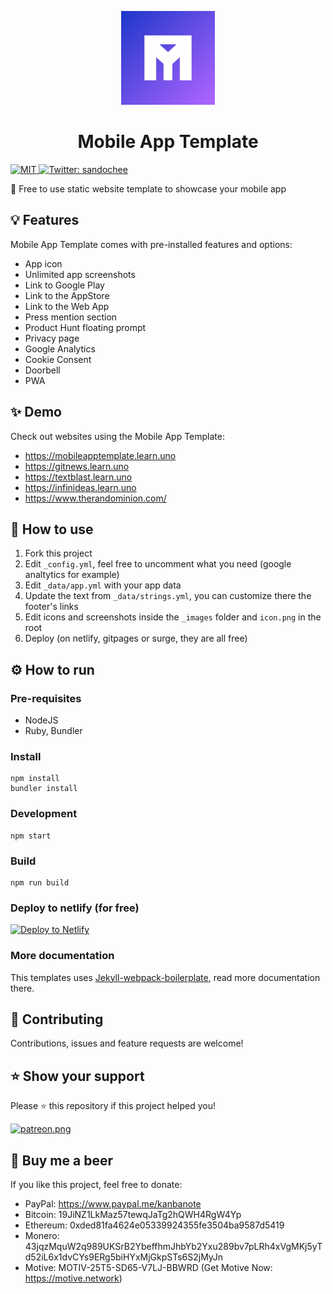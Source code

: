<p align="center">
  <img src="/_images/icon.png" width="150">
</p>
<h1 align="center">Mobile App Template</h1>
<p>
  <a href="/LICENSE">
    <img src="https://img.shields.io/github/license/mashape/apistatus.svg" alt="MIT">
  </a>

  <a href="https://twitter.com/sandochee">
    <img alt="Twitter: sandochee" src="https://img.shields.io/twitter/follow/sandochee.svg?style=social" target="_blank" />
  </a>
</p>

📱 Free to use static website template to showcase your mobile app

## 💡 Features
Mobile App Template comes with pre-installed features and options:
- App icon
- Unlimited app screenshots
- Link to Google Play
- Link to the AppStore
- Link to the Web App
- Press mention section
- Product Hunt floating prompt
- Privacy page
- Google Analytics
- Cookie Consent
- Doorbell
- PWA

## ✨ Demo
Check out websites using the Mobile App Template:
- https://mobileapptemplate.learn.uno
- https://gitnews.learn.uno
- https://textblast.learn.uno
- https://infinideas.learn.uno
- https://www.therandominion.com/

## 📖 How to use
1. Fork this project
2. Edit `_config.yml`, feel free to uncomment what you need (google analtytics for example)
3. Edit `_data/app.yml` with your app data
4. Update the text from `_data/strings.yml`, you can customize there the footer's links
5. Edit icons and screenshots inside the `_images` folder and `icon.png` in the root
6. Deploy (on netlify, gitpages or surge, they are all free)

## ⚙️ How to run

### Pre-requisites
- NodeJS
- Ruby, Bundler

### Install
```
npm install
bundler install
```

### Development
```
npm start
```

### Build
```
npm run build
```

### Deploy to netlify (for free)
[![Deploy to Netlify](https://www.netlify.com/img/deploy/button.svg)](https://app.netlify.com/start/deploy?repositoryhttps://github.com/sandoche/Mobile-app-website-template)

### More documentation
This templates uses [Jekyll-webpack-boilerplate](https://github.com/sandoche/Jekyll-webpack-boilerplate), read more documentation there.

## 🤝 Contributing
Contributions, issues and feature requests are welcome!

## ⭐️ Show your support
Please ⭐️ this repository if this project helped you!

<a href="https://www.patreon.com/sandoche">[![patreon.png](https://c5.patreon.com/external/logo/become_a_patron_button.png)](https://www.patreon.com/sandoche)</a>

## 🍺 Buy me a beer 
If you like this project, feel free to donate:
* PayPal: https://www.paypal.me/kanbanote
* Bitcoin: 19JiNZ1LkMaz57tewqJaTg2hQWH4RgW4Yp
* Ethereum: 0xded81fa4624e05339924355fe3504ba9587d5419
* Monero: 43jqzMquW2q989UKSrB2YbeffhmJhbYb2Yxu289bv7pLRh4xVgMKj5yTd52iL6x1dvCYs9ERg5biHYxMjGkpSTs6S2jMyJn
* Motive: MOTIV-25T5-SD65-V7LJ-BBWRD (Get Motive Now: https://motive.network)
